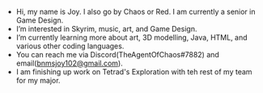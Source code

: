 - Hi, my name is Joy. I also go by Chaos or Red. I am currently a senior in Game Design.
- I’m interested in Skyrim, music, art, and Game Design.
- I’m currently learning more about art, 3D modelling, Java, HTML, and various other coding languages.
- You can reach me via Discord(TheAgentOfChaos#7882) and email(bnmsjoy102@gmail.com).
- I am finishing up work on Tetrad's Exploration with teh rest of my team for my major.

<!---
ChaosAgent202/ChaosAgent202 is a ✨ special ✨ repository because its `README.md` (this file) appears on your GitHub profile.
You can click the Preview link to take a look at your changes.
--->
